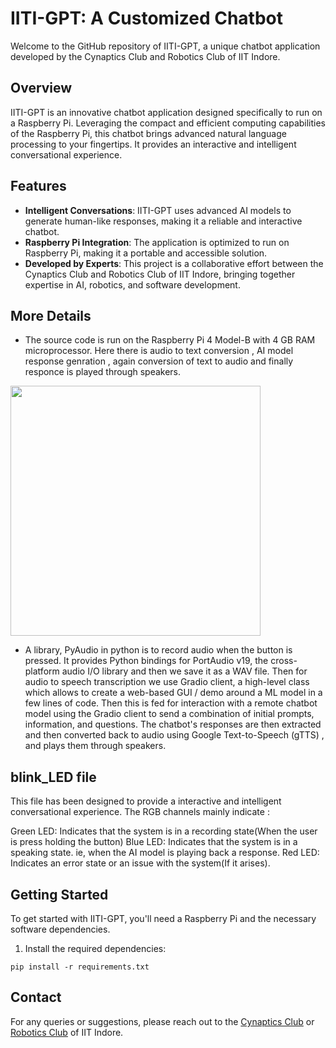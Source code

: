 # IITI-GPT: A Customized Chatbot
Welcome to the GitHub repository of IITI-GPT, a unique chatbot application developed by the Cynaptics Club and Robotics Club of IIT Indore.
## Overview
IITI-GPT is an innovative chatbot application designed specifically to run on a Raspberry Pi. Leveraging the compact and efficient computing capabilities of the Raspberry Pi, this chatbot brings advanced natural language processing to your fingertips. It provides an interactive and intelligent conversational experience.

## Features

- **Intelligent Conversations**: IITI-GPT uses advanced AI models to generate human-like responses, making it a reliable and interactive chatbot.
- **Raspberry Pi Integration**: The application is optimized to run on Raspberry Pi, making it a portable and accessible solution.
- **Developed by Experts**: This project is a collaborative effort between the Cynaptics Club and Robotics Club of IIT Indore, bringing together expertise in AI, robotics, and software development.

## More Details

- The source code is run on the Raspberry Pi 4 Model-B with 4 GB RAM microprocessor. Here there is audio to text conversion , AI model response genration , again conversion of text to audio and finally responce is played through speakers.

<img src="https://github.com/arjun-593/IITI-GPT/blob/main/data/rpi_used.jpg" width="400" height="400" />


- A library, PyAudio in python is to record audio when the button is pressed. It provides Python bindings for PortAudio v19, the cross-platform audio I/O library and then we save it as a WAV file. Then for audio to speech transcription we use Gradio client, a high-level class which allows to create a web-based GUI / demo around a ML model in a few lines of code. Then this is fed for interaction with a remote chatbot model using the Gradio client to send a combination of initial prompts, information, and questions. The chatbot's responses are then extracted and then converted back to audio using Google Text-to-Speech (gTTS) , and plays them through speakers.

## blink_LED file

This file has been designed to provide a interactive and intelligent conversational experience. The RGB channels mainly indicate :

Green LED: Indicates that the system is in a recording state(When the user is press holding the button)
Blue LED: Indicates that the system is in a speaking state. ie, when the AI model is playing back a response.
Red LED: Indicates an error state or an issue with the system(If it arises).
 
## Getting Started

To get started with IITI-GPT, you'll need a Raspberry Pi and the necessary software dependencies.
1) Install the required dependencies:
```
pip install -r requirements.txt
```


## Contact

For any queries or suggestions, please reach out to the [Cynaptics Club](https://github.com/CynapticsAI) or [Robotics Club](https://github.com/RoboLab-Robotics-Club-IIT-Indore) of IIT Indore.

